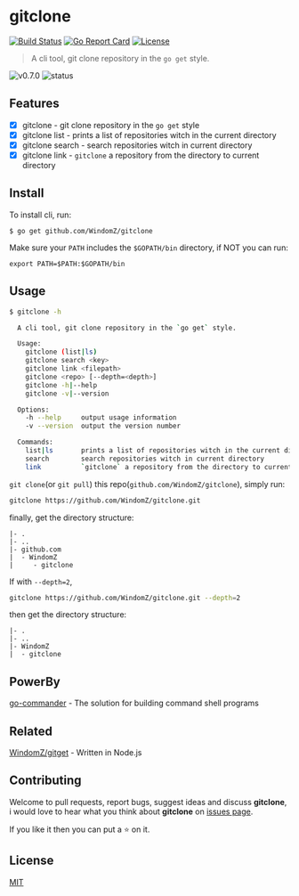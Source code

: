 # gitclone

[![Build Status](https://travis-ci.org/WindomZ/gitclone.svg?branch=master)](https://travis-ci.org/WindomZ/gitclone)
[![Go Report Card](https://goreportcard.com/badge/github.com/WindomZ/gitclone)](https://goreportcard.com/report/github.com/WindomZ/gitclone)
[![License](https://img.shields.io/badge/license-MIT-brightgreen.svg)](https://opensource.org/licenses/MIT)

> A cli tool, git clone repository in the `go get` style.

![v0.7.0](https://img.shields.io/badge/version-v0.7.0-brightgreen.svg)
![status](https://img.shields.io/badge/status-beta-brightgreen.svg)

## Features

- [x] gitclone - git clone repository in the `go get` style
- [x] gitclone list - prints a list of repositories witch in the current directory
- [x] gitclone search - search repositories witch in current directory
- [x] gitclone link - `gitclone` a repository from the directory to current directory

## Install

To install cli, run:
```
$ go get github.com/WindomZ/gitclone
```

Make sure your `PATH` includes the `$GOPATH/bin` directory,
if NOT you can run:
```
export PATH=$PATH:$GOPATH/bin
```

## Usage

```bash
$ gitclone -h

  A cli tool, git clone repository in the `go get` style.

  Usage:
    gitclone (list|ls)
    gitclone search <key>
    gitclone link <filepath>
    gitclone <repo> [--depth=<depth>]
    gitclone -h|--help
    gitclone -v|--version

  Options:
    -h --help     output usage information
    -v --version  output the version number

  Commands:
    list|ls       prints a list of repositories witch in the current directory
    search        search repositories witch in current directory
    link          `gitclone` a repository from the directory to current directory
```

`git clone`(or `git pull`) this repo(`github.com/WindomZ/gitclone`), 
simply run:
```bash
gitclone https://github.com/WindomZ/gitclone.git
```

finally, get the directory structure:
```
|- .
|- ..
|- github.com
|  - WindomZ
|     - gitclone
```

If with `--depth=2`, 
```bash
gitclone https://github.com/WindomZ/gitclone.git --depth=2
```

then get the directory structure:
```
|- .
|- ..
|- WindomZ
|  - gitclone
```

## PowerBy
[go-commander](https://github.com/WindomZ/go-commander) - The solution for building command shell programs

## Related
[WindomZ/gitget](https://github.com/WindomZ/gitget) - Written in Node.js

## Contributing
Welcome to pull requests, report bugs, suggest ideas and discuss **gitclone**, 
i would love to hear what you think about **gitclone** on [issues page](https://github.com/WindomZ/gitclone/issues).

If you like it then you can put a :star: on it.

## License

[MIT](https://github.com/WindomZ/gitclone/blob/master/LICENSE)

